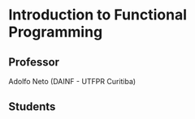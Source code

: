 # Introduction to Functional Programming

## Professor

Adolfo Neto (DAINF - UTFPR Curitiba)

## Students

